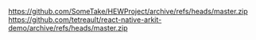 https://github.com/SomeTake/HEWProject/archive/refs/heads/master.zip
https://github.com/tetreault/react-native-arkit-demo/archive/refs/heads/master.zip
